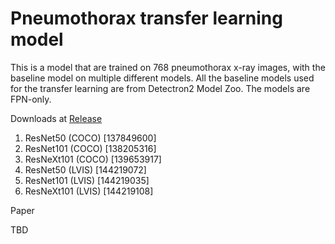 # Pneumothorax transfer learning model 
This is a model that are trained on 768 pneumothorax x-ray images, with the baseline model on multiple different models.
All the baseline models used for the transfer learning are from Detectron2 Model Zoo.
The models are FPN-only.

Downloads at [Release](https://github.com/xiangyann/PneumothoraxModel2023/releases/latest)

1. ResNet50 (COCO) [137849600]
2. ResNet101 (COCO) [138205316]
3. ResNeXt101 (COCO) [139653917]
4. ResNet50 (LVIS) [144219072]
5. ResNet101 (LVIS) [144219035]
6. ResNeXt101 (LVIS) [144219108]


Paper

TBD
